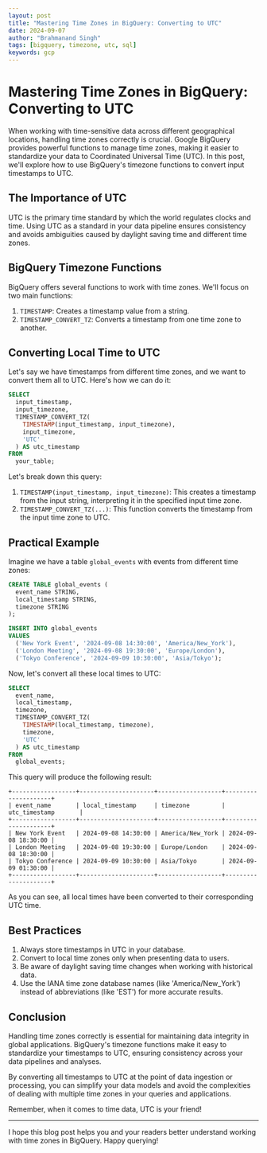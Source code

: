 ```yaml
---
layout: post
title: "Mastering Time Zones in BigQuery: Converting to UTC"
date: 2024-09-07
author: "Brahmanand Singh"
tags: [bigquery, timezone, utc, sql]
keywords: gcp
---
```


# Mastering Time Zones in BigQuery: Converting to UTC

When working with time-sensitive data across different geographical locations, handling time zones correctly is crucial. Google BigQuery provides powerful functions to manage time zones, making it easier to standardize your data to Coordinated Universal Time (UTC). In this post, we'll explore how to use BigQuery's timezone functions to convert input timestamps to UTC.

## The Importance of UTC

UTC is the primary time standard by which the world regulates clocks and time. Using UTC as a standard in your data pipeline ensures consistency and avoids ambiguities caused by daylight saving time and different time zones.

## BigQuery Timezone Functions

BigQuery offers several functions to work with time zones. We'll focus on two main functions:

1. `TIMESTAMP`: Creates a timestamp value from a string.
2. `TIMESTAMP_CONVERT_TZ`: Converts a timestamp from one time zone to another.

## Converting Local Time to UTC

Let's say we have timestamps from different time zones, and we want to convert them all to UTC. Here's how we can do it:

```sql
SELECT
  input_timestamp,
  input_timezone,
  TIMESTAMP_CONVERT_TZ(
    TIMESTAMP(input_timestamp, input_timezone),
    input_timezone,
    'UTC'
  ) AS utc_timestamp
FROM
  your_table;
```

Let's break down this query:

1. `TIMESTAMP(input_timestamp, input_timezone)`: This creates a timestamp from the input string, interpreting it in the specified input time zone.
2. `TIMESTAMP_CONVERT_TZ(...)`: This function converts the timestamp from the input time zone to UTC.

## Practical Example

Imagine we have a table `global_events` with events from different time zones:

```sql
CREATE TABLE global_events (
  event_name STRING,
  local_timestamp STRING,
  timezone STRING
);

INSERT INTO global_events
VALUES
  ('New York Event', '2024-09-08 14:30:00', 'America/New_York'),
  ('London Meeting', '2024-09-08 19:30:00', 'Europe/London'),
  ('Tokyo Conference', '2024-09-09 10:30:00', 'Asia/Tokyo');
```

Now, let's convert all these local times to UTC:

```sql
SELECT
  event_name,
  local_timestamp,
  timezone,
  TIMESTAMP_CONVERT_TZ(
    TIMESTAMP(local_timestamp, timezone),
    timezone,
    'UTC'
  ) AS utc_timestamp
FROM
  global_events;
```

This query will produce the following result:

```
+------------------+---------------------+------------------+---------------------+
| event_name       | local_timestamp     | timezone         | utc_timestamp       |
+------------------+---------------------+------------------+---------------------+
| New York Event   | 2024-09-08 14:30:00 | America/New_York | 2024-09-08 18:30:00 |
| London Meeting   | 2024-09-08 19:30:00 | Europe/London    | 2024-09-08 18:30:00 |
| Tokyo Conference | 2024-09-09 10:30:00 | Asia/Tokyo       | 2024-09-09 01:30:00 |
+------------------+---------------------+------------------+---------------------+
```

As you can see, all local times have been converted to their corresponding UTC time.

## Best Practices

1. Always store timestamps in UTC in your database.
2. Convert to local time zones only when presenting data to users.
3. Be aware of daylight saving time changes when working with historical data.
4. Use the IANA time zone database names (like 'America/New_York') instead of abbreviations (like 'EST') for more accurate results.

## Conclusion

Handling time zones correctly is essential for maintaining data integrity in global applications. BigQuery's timezone functions make it easy to standardize your timestamps to UTC, ensuring consistency across your data pipelines and analyses.

By converting all timestamps to UTC at the point of data ingestion or processing, you can simplify your data models and avoid the complexities of dealing with multiple time zones in your queries and applications.

Remember, when it comes to time data, UTC is your friend!

---

I hope this blog post helps you and your readers better understand working with time zones in BigQuery. Happy querying!
